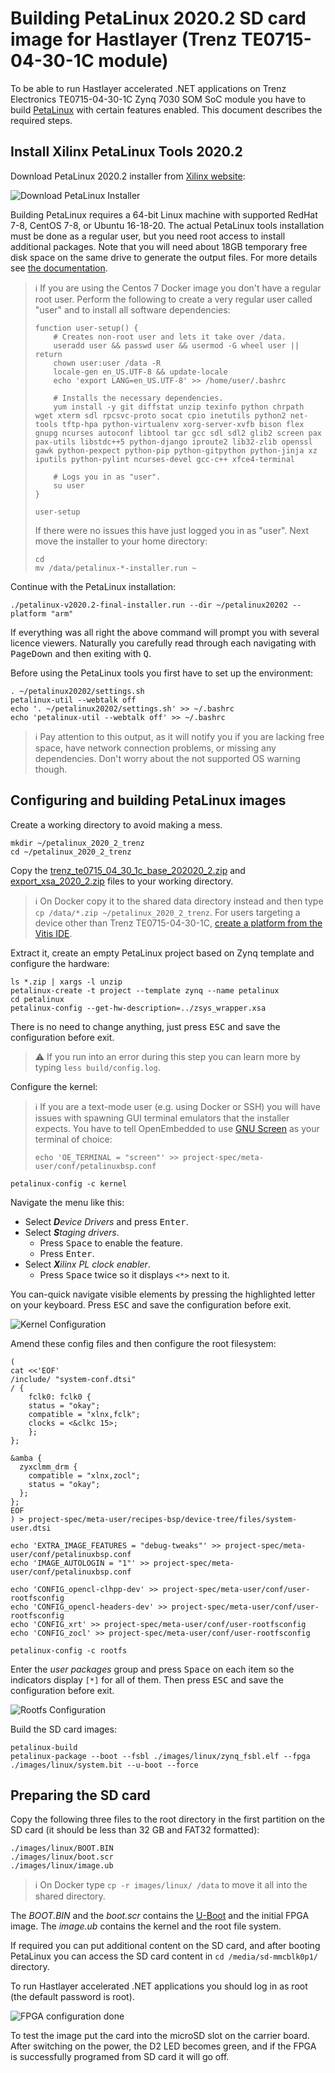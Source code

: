  # Building PetaLinux 2020.2 SD card image for Hastlayer (Trenz TE0715-04-30-1C module)



To be able to run Hastlayer accelerated .NET applications on Trenz Electronics TE0715-04-30-1C Zynq 7030 SOM SoC module you have to build [PetaLinux](https://www.xilinx.com/products/design-tools/embedded-software/petalinux-sdk.html) with certain features enabled. This document describes the required steps.


## Install Xilinx PetaLinux Tools 2020.2

Download PetaLinux 2020.2 installer from [Xilinx website](https://www.xilinx.com/support/download/index.html/content/xilinx/en/downloadNav/embedded-design-tools/2020-2.html):

![Download PetaLinux Installer](Images/PetalinuxDownloadInstaller.png)

Building PetaLinux requires a 64-bit Linux machine with supported RedHat 7-8, CentOS 7-8, or Ubuntu 16-18-20. The actual PetaLinux tools installation must be done as a regular user, but you need root access to install additional packages. Note that you will need about 18GB temporary free disk space on the same drive to generate the output files. For more details see [the documentation](https://www.xilinx.com/content/dam/xilinx/support/documentation/sw_manuals/xilinx2021_1/ug1144-petalinux-tools-reference-guide.pdf).

> ℹ️ If you are using the Centos 7 Docker image you don't have a regular root user. Perform the following to create a very regular user called "user" and to install all software dependencies:
> ```shell
> function user-setup() {
>     # Creates non-root user and lets it take over /data.
>     useradd user && passwd user && usermod -G wheel user || return
>     chown user:user /data -R
>     locale-gen en_US.UTF-8 && update-locale
>     echo 'export LANG=en_US.UTF-8' >> /home/user/.bashrc
>      
>     # Installs the necessary dependencies.
>     yum install -y git diffstat unzip texinfo python chrpath wget xterm sdl rpcsvc-proto socat cpio inetutils python2 net-tools tftp-hpa python-virtualenv xorg-server-xvfb bison flex gnupg ncurses autoconf libtool tar gcc sdl sdl2 glib2 screen pax pax-utils libstdc++5 python-django iproute2 lib32-zlib openssl gawk python-pexpect python-pip python-gitpython python-jinja xz iputils python-pylint ncurses-devel gcc-c++ xfce4-terminal
>     
>     # Logs you in as "user".
>     su user
> }
> 
> user-setup
> ```
> 
> If there were no issues this have just logged you in as "user". Next move the installer to your home directory:
> ```shell
> cd
> mv /data/petalinux-*-installer.run ~
> ```

Continue with the PetaLinux installation:

```shell
./petalinux-v2020.2-final-installer.run --dir ~/petalinux20202 --platform "arm"
```

If everything was all right the above command will prompt you with several licence viewers. Naturally you carefully read through each navigating with <kbd>PageDown</kbd> and then exiting with <kbd>Q</kbd>.

Before using the PetaLinux tools you first have to set up the environment:

```shell
. ~/petalinux20202/settings.sh
petalinux-util --webtalk off
echo '. ~/petalinux20202/settings.sh' >> ~/.bashrc
echo 'petalinux-util --webtalk off' >> ~/.bashrc
```

> ℹ️ Pay attention to this output, as it will notify you if you are lacking free space, have network connection problems, or missing any dependencies. Don't worry about the not supported OS warning though.


## Configuring and building PetaLinux images

Create a working directory to avoid making a mess.

```shell
mkdir ~/petalinux_2020_2_trenz
cd ~/petalinux_2020_2_trenz
```

Copy the [trenz_te0715_04_30_1c_base_202020_2.zip](Attachments/trenz_te0715_04_30_1c_base_202020_2.zip) and [export_xsa_2020_2.zip](Attachments/export_xsa_2020_2.zip) files to your working directory.

> ℹ️ On Docker copy it to the shared data directory instead and then type `cp /data/*.zip ~/petalinux_2020_2_trenz`.
> For users targeting a device other than Trenz TE0715-04-30-1C, [create a platform from the Vitis IDE](https://www.xilinx.com/html_docs/xilinx2020_2/vitis_doc/ake1565072995407.html).

Extract it, create an empty PetaLinux project based on Zynq template and configure the hardware:

```shell
ls *.zip | xargs -l unzip
petalinux-create -t project --template zynq --name petalinux
cd petalinux
petalinux-config --get-hw-description=../zsys_wrapper.xsa
```

There is no need to change anything, just press <kbd>ESC</kbd> and save the configuration before exit.

> ⚠️ If you run into an error during this step you can learn more by typing `less build/config.log`.

Configure the kernel:

> ℹ️ If you are a text-mode user (e.g. using Docker or SSH) you will have issues with spawning GUI terminal emulators that the installer expects. You have to tell OpenEmbedded to use [GNU Screen](https://www.gnu.org/software/screen/) as your terminal of choice:
> ```shell
> echo 'OE_TERMINAL = "screen"' >> project-spec/meta-user/conf/petalinuxbsp.conf
> ```

```shell
petalinux-config -c kernel
```

Navigate the menu like this:
* Select _**D**evice Drivers_ and press <kbd>Enter</kbd>.
* Select _**S**taging drivers_.
  * Press <kbd>Space</kbd> to enable the feature.
  * Press <kbd>Enter</kbd>.
* Select _**X**ilinx PL clock enabler_.
  * Press <kbd>Space</kbd> twice so it displays `<*>` next to it.

You can-quick navigate visible elements by pressing the highlighted letter on your keyboard. Press <kbd>ESC</kbd> and save the configuration before exit.

![Kernel Configuration](Images/PetalinuxKernelStagingXilinxPlClockEnabler.png)

Amend these config files and then configure the root filesystem:

```shell
(
cat <<'EOF'
/include/ "system-conf.dtsi"
/ {
    fclk0: fclk0 {
    status = "okay";
    compatible = "xlnx,fclk";
    clocks = <&clkc 15>;
    };
};

&amba {
  zyxclmm_drm {
    compatible = "xlnx,zocl";
    status = "okay";
  };
};
EOF
) > project-spec/meta-user/recipes-bsp/device-tree/files/system-user.dtsi

echo 'EXTRA_IMAGE_FEATURES = "debug-tweaks"' >> project-spec/meta-user/conf/petalinuxbsp.conf
echo 'IMAGE_AUTOLOGIN = "1"' >> project-spec/meta-user/conf/petalinuxbsp.conf

echo 'CONFIG_opencl-clhpp-dev' >> project-spec/meta-user/conf/user-rootfsconfig
echo 'CONFIG_opencl-headers-dev' >> project-spec/meta-user/conf/user-rootfsconfig
echo 'CONFIG_xrt' >> project-spec/meta-user/conf/user-rootfsconfig
echo 'CONFIG_zocl' >> project-spec/meta-user/conf/user-rootfsconfig

petalinux-config -c rootfs
```

Enter the _user packages_ group and press <kbd>Space</kbd> on each item so the indicators display `[*]` for all of them.
Then press <kbd>ESC</kbd> and save the configuration before exit.

![Rootfs Configuration](Images/PetalinuxRootfsUserPackages.png)

Build the SD card images:

```shell
petalinux-build
petalinux-package --boot --fsbl ./images/linux/zynq_fsbl.elf --fpga ./images/linux/system.bit --u-boot --force
```


## Preparing the SD card

Copy the following three files to the root directory in the first partition on the SD card (it should be less than 32 GB and FAT32 formatted):

```
./images/linux/BOOT.BIN
./images/linux/boot.scr
./images/linux/image.ub
```

> ℹ️ On Docker type `cp -r images/linux/ /data` to move it all into the shared directory.

The _BOOT.BIN_ and the _boot.scr_ contains the [U-Boot](https://www.denx.de/wiki/U-Boot/) and the initial FPGA image. The _image.ub_ contains the kernel and the root file system.

If required you can put additional content on the SD card, and after booting PetaLinux you can access the SD card content in `cd /media/sd-mmcblk0p1/` directory.

To run Hastlayer accelerated .NET applications you should log in as root (the default password is root).



![FPGA configuration done](Images/TE0715-04-30-LED.jpg)

To test the image put the card into the microSD slot on the carrier board. After switching on the power, the D2 LED becomes green, and if the FPGA is successfully programed from SD card it will go off.
